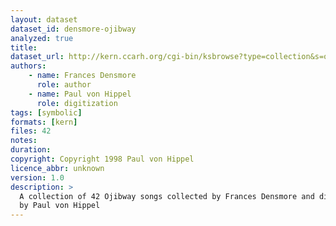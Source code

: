 ```yaml
---
layout: dataset
dataset_id: densmore-ojibway
analyzed: true
title: 
dataset_url: http://kern.ccarh.org/cgi-bin/ksbrowse?type=collection&s=ojibway
authors: 
    - name: Frances Densmore
      role: author
    - name: Paul von Hippel
      role: digitization    
tags: [symbolic]
formats: [kern]
files: 42
notes: 
duration: 
copyright: Copyright 1998 Paul von Hippel
licence_abbr: unknown
version: 1.0
description: >
  A collection of 42 Ojibway songs collected by Frances Densmore and digitized
  by Paul von Hippel
---
```

